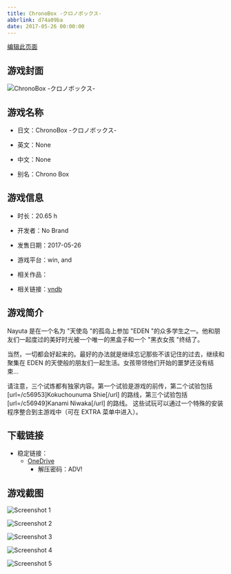 ```yaml
---
title: ChronoBox -クロノボックス-
abbrlink: d74a09ba
date: 2017-05-26 00:00:00
---
```

[编辑此页面](https://github.com/ACG-3/ADV3-source/blob/main/source/_posts/games/ChronoBox%20-%E3%82%AF%E3%83%AD%E3%83%8E%E3%83%9C%E3%83%83%E3%82%AF%E3%82%B9-.md)

## 游戏封面

![ChronoBox -クロノボックス-](https://pan.timero.xyz/d/onedrive/img_lib_001/ChronoBox%20-%E3%82%AF%E3%83%AD%E3%83%8E%E3%83%9C%E3%83%83%E3%82%AF%E3%82%B9-_cover.avif)


## 游戏名称

- 日文：ChronoBox -クロノボックス-
- 英文：None
- 中文：None

- 别名：Chrono Box


## 游戏信息

- 时长：20.65 h
- 开发者：No Brand
- 发售日期：2017-05-26
- 游戏平台：win, and
- 相关作品：

- 相关链接：[vndb](https://vndb.org/v20144)


## 游戏简介

Nayuta 是在一个名为 "天使岛 "的孤岛上参加 "EDEN "的众多学生之一。他和朋友们一起度过的美好时光被一个唯一的黑盒子和一个 "黑衣女孩 "终结了。

当然，一切都会好起来的。最好的办法就是继续忘记那些不该记住的过去，继续和聚集在 EDEN 的天使般的朋友们一起生活。女孩带领他们开始的噩梦还没有结束...



请注意，三个试炼都有独家内容。第一个试验是游戏的前传，第二个试验包括 [url=/c56953]Kokuchounuma Shie[/url] 的路线，第三个试验包括 [url=/c56949]Kanami Niwaka[/url] 的路线。
这些试玩可以通过一个特殊的安装程序整合到主游戏中（可在 EXTRA 菜单中进入）。


## 下载链接

- 稳定链接：
    - [OneDrive](https://pan.timero.xyz/onedrive/adv_lib_001/ChronoBox%20-%E3%82%AF%E3%83%AD%E3%83%8E%E3%83%9C%E3%83%83%E3%82%AF%E3%82%B9-)
        - 解压密码：ADV!



## 游戏截图


![Screenshot 1](https://pan.timero.xyz/d/onedrive/img_lib_001/ChronoBox%20-%E3%82%AF%E3%83%AD%E3%83%8E%E3%83%9C%E3%83%83%E3%82%AF%E3%82%B9-_Screenshot_1.avif)

![Screenshot 2](https://pan.timero.xyz/d/onedrive/img_lib_001/ChronoBox%20-%E3%82%AF%E3%83%AD%E3%83%8E%E3%83%9C%E3%83%83%E3%82%AF%E3%82%B9-_Screenshot_2.avif)

![Screenshot 3](https://pan.timero.xyz/d/onedrive/img_lib_001/ChronoBox%20-%E3%82%AF%E3%83%AD%E3%83%8E%E3%83%9C%E3%83%83%E3%82%AF%E3%82%B9-_Screenshot_3.avif)

![Screenshot 4](https://pan.timero.xyz/d/onedrive/img_lib_001/ChronoBox%20-%E3%82%AF%E3%83%AD%E3%83%8E%E3%83%9C%E3%83%83%E3%82%AF%E3%82%B9-_Screenshot_4.avif)

![Screenshot 5](https://pan.timero.xyz/d/onedrive/img_lib_001/ChronoBox%20-%E3%82%AF%E3%83%AD%E3%83%8E%E3%83%9C%E3%83%83%E3%82%AF%E3%82%B9-_Screenshot_5.avif)


